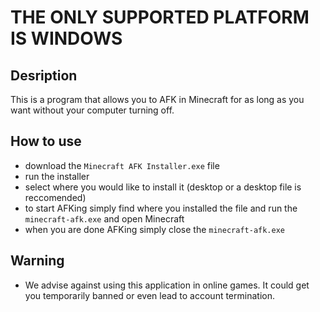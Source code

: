 # **THE ONLY SUPPORTED PLATFORM IS WINDOWS**


Desription
-
This is a program that allows you to AFK in Minecraft for as long as you want without your computer turning off.

How to use
-
 - download the `Minecraft AFK Installer.exe` file
 - run the installer
 - select where you would like to install it (desktop or a desktop file is reccomended)
 - to start AFKing simply find where you installed the file and run the `minecraft-afk.exe` and open Minecraft
 - when you are done AFKing simply close the `minecraft-afk.exe`

Warning
-
 - We advise against using this application in online games. It could get you temporarily banned or even lead to account termination.
